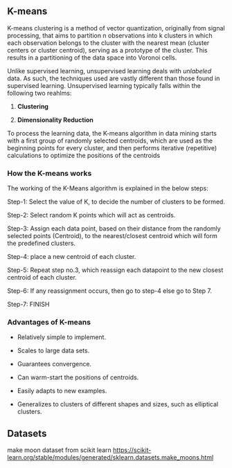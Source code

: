 ## K-means  
K-means clustering is a method of vector quantization, originally from signal processing, that aims to partition n observations into k clusters in which each observation belongs to the cluster with the nearest mean (cluster centers or cluster centroid), serving as a prototype of the cluster. This results in a partitioning of the data space into Voronoi cells. 

Unlike supervised learning, unsupervised learning deals with *unlabeled* data. As such, the techniques used are vastly different than those found in supervised learning. Unsupervised learning typically falls within the following two reahlms:

1. **Clustering**

2. **Dimensionality Reduction** 

To process the learning data, the K-means algorithm in data mining starts with a first group of randomly selected centroids, which are used as the beginning points for every cluster, and then performs iterative (repetitive) calculations to optimize the positions of the centroids

### How the K-means works
The working of the K-Means algorithm is explained in the below steps:

Step-1: Select the value of K, to decide the number of clusters to be formed.

Step-2: Select random K points which will act as centroids.

Step-3: Assign each data point, based on their distance from the randomly selected points (Centroid), to the nearest/closest centroid which will form the predefined clusters.

Step-4: place a new centroid of each cluster.

Step-5: Repeat step no.3, which reassign each datapoint to the new closest centroid of each cluster.

Step-6: If any reassignment occurs, then go to step-4 else go to Step 7.

Step-7: FINISH
### Advantages of K-means
- Relatively simple to implement.  

- Scales to large data sets.  

- Guarantees convergence.  

- Can warm-start the positions of centroids.  

- Easily adapts to new examples.  

- Generalizes to clusters of different shapes and sizes, such as elliptical clusters.  
 
## Datasets
make moon dataset from scikit learn
https://scikit-learn.org/stable/modules/generated/sklearn.datasets.make_moons.html
